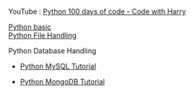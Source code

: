 YouTube : [Python 100 days of code - Code with Harry](https://www.youtube.com/watch?v=7wnove7K-ZQ&list=PLu0W_9lII9agwh1XjRt242xIpHhPT2llg) <br>

[Python basic](https://www.w3schools.com/python/default.asp) <br>
[Python File Handling](https://www.w3schools.com/python/python_file_handling.asp) <br>

Python Database Handling

- [Python MySQL Tutorial](https://www.w3schools.com/python/python_mysql_getstarted.asp)

* [Python MongoDB Tutorial](https://www.w3schools.com/python/python_mongodb_getstarted.asp)
